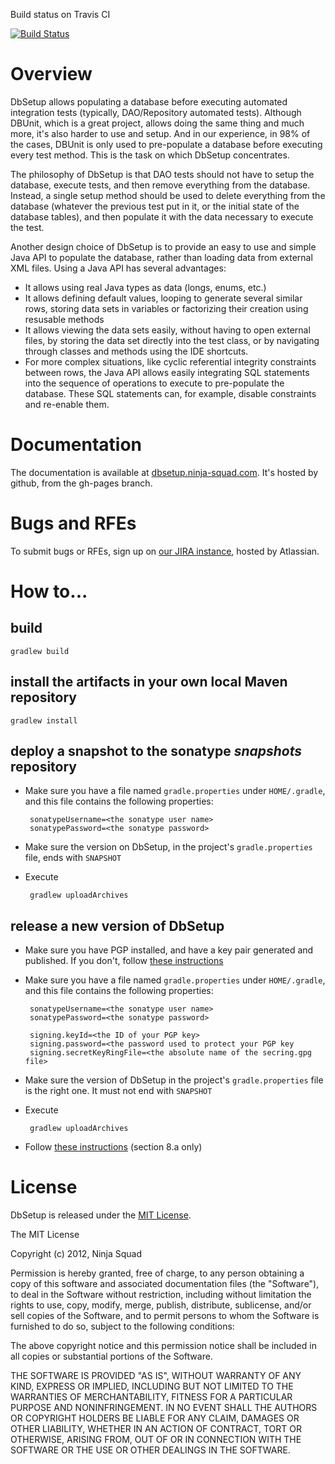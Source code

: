 Build status on Travis CI

[![Build Status](https://secure.travis-ci.org/Ninja-Squad/DbSetup.png)](http://travis-ci.org/Ninja-Squad/DbSetup)

# Overview

DbSetup allows populating a database before executing automated integration tests (typically, DAO/Repository automated tests). Although DBUnit, which is a great project, allows doing the same thing and much more, it's also harder to use and setup. And in our experience, in 98% of the cases, DBUnit is only used to pre-populate a database before executing every test method. This is the task on which DbSetup concentrates.

The philosophy of DbSetup is that DAO tests should not have to setup the database, execute tests, and then remove everything from the database. Instead, a single setup method should be used to delete everything from the database (whatever the previous test put in it, or the initial state of the database tables), and then populate it with the data necessary to execute the test.

Another design choice of DbSetup is to provide an easy to use and simple Java API to populate the database, rather than loading data from external XML files. Using a Java API has several advantages:

   - It allows using real Java types as data (longs, enums, etc.)
   - It allows defining default values, looping to generate several similar rows, storing data sets in variables or factorizing their creation using resusable methods
   - It allows viewing the data sets easily, without having to open external files, by storing the data set directly into the test class, or by navigating through classes and methods using the IDE shortcuts.
   - For more complex situations, like cyclic referential integrity constraints between rows, the Java API allows easily integrating SQL statements into the sequence of operations to execute to pre-populate the database. These SQL statements can, for example, disable constraints and re-enable them.

# Documentation

The documentation is available at [dbsetup.ninja-squad.com](http://dbsetup.ninja-squad.com). It's hosted by github,
from the gh-pages branch.

# Bugs and RFEs

To submit bugs or RFEs, sign up on [our JIRA instance](https://ninjasquad.atlassian.net), hosted by Atlassian.

# How to...
## build

    gradlew build

## install the artifacts in your own local Maven repository
    
    gradlew install
    
## deploy a snapshot to the sonatype *snapshots* repository

 - Make sure you have a file named `gradle.properties` under `HOME/.gradle`, and this file contains the following 
properties:

        sonatypeUsername=<the sonatype user name>
        sonatypePassword=<the sonatype password>
    
 - Make sure the version on DbSetup, in the project's `gradle.properties` file, ends with `SNAPSHOT`
 - Execute
 
        gradlew uploadArchives
        
## release a new version of DbSetup

 - Make sure you have PGP installed, and have a key pair generated and published. If you don't, follow 
   [these instructions](https://docs.sonatype.org/display/Repository/How+To+Generate+PGP+Signatures+With+Maven)
 - Make sure you have a file named `gradle.properties` under `HOME/.gradle`, and this file contains the following 
properties:

        sonatypeUsername=<the sonatype user name>
        sonatypePassword=<the sonatype password>
        
        signing.keyId=<the ID of your PGP key>
        signing.password=<the password used to protect your PGP key
        signing.secretKeyRingFile=<the absolute name of the secring.gpg file>
        
 - Make sure the version of DbSetup in the project's `gradle.properties` file is the right one. It must not end with `SNAPSHOT`
 - Execute
 
        gradlew uploadArchives
        
 - Follow [these instructions](https://docs.sonatype.org/display/Repository/Sonatype+OSS+Maven+Repository+Usage+Guide#SonatypeOSSMavenRepositoryUsageGuide-8a.ReleaseIt) 
   (section 8.a only)
    
# License

DbSetup is released under the [MIT License](http://en.wikipedia.org/wiki/MIT_License).

The MIT License

Copyright (c) 2012, Ninja Squad

Permission is hereby granted, free of charge, to any person obtaining a copy
of this software and associated documentation files (the "Software"), to deal
in the Software without restriction, including without limitation the rights
to use, copy, modify, merge, publish, distribute, sublicense, and/or sell
copies of the Software, and to permit persons to whom the Software is
furnished to do so, subject to the following conditions:

The above copyright notice and this permission notice shall be included in
all copies or substantial portions of the Software.

THE SOFTWARE IS PROVIDED "AS IS", WITHOUT WARRANTY OF ANY KIND, EXPRESS OR
IMPLIED, INCLUDING BUT NOT LIMITED TO THE WARRANTIES OF MERCHANTABILITY,
FITNESS FOR A PARTICULAR PURPOSE AND NONINFRINGEMENT. IN NO EVENT SHALL THE
AUTHORS OR COPYRIGHT HOLDERS BE LIABLE FOR ANY CLAIM, DAMAGES OR OTHER
LIABILITY, WHETHER IN AN ACTION OF CONTRACT, TORT OR OTHERWISE, ARISING FROM,
OUT OF OR IN CONNECTION WITH THE SOFTWARE OR THE USE OR OTHER DEALINGS IN
THE SOFTWARE.
